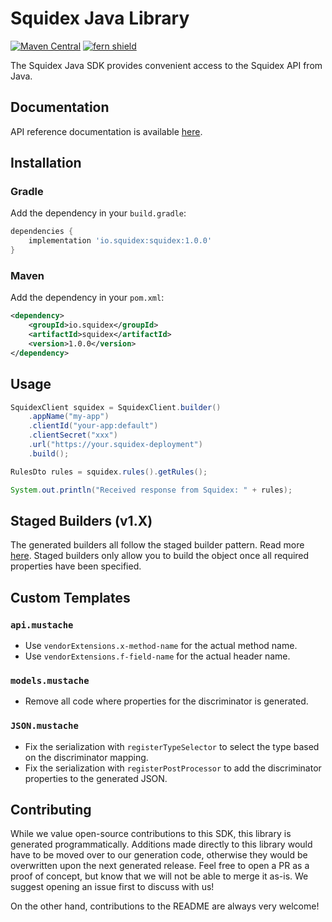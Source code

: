 # Squidex Java Library

[![Maven Central](https://img.shields.io/maven-central/v/io.squidex/squidex)](https://central.sonatype.com/artifact/io.squidex/squidex) 
[![fern shield](https://img.shields.io/badge/%F0%9F%8C%BF-SDK%20generated%20by%20Fern-brightgreen)](https://github.com/fern-api/fern)

The Squidex Java SDK provides convenient access to the Squidex API from Java. 

## Documentation

API reference documentation is available [here](https://docs.squidex.io/02-documentation/software-development-kits/java).

## Installation

### Gradle

Add the dependency in your `build.gradle`:

```groovy
dependencies {
    implementation 'io.squidex:squidex:1.0.0'
}
```

### Maven

Add the dependency in your `pom.xml`:

```xml
<dependency>
    <groupId>io.squidex</groupId>
    <artifactId>squidex</artifactId>
    <version>1.0.0</version>
</dependency>
```

## Usage

```java
SquidexClient squidex = SquidexClient.builder()
    .appName("my-app")
    .clientId("your-app:default")
    .clientSecret("xxx")
    .url("https://your.squidex-deployment")
    .build();

RulesDto rules = squidex.rules().getRules();

System.out.println("Received response from Squidex: " + rules);
```

## Staged Builders (v1.X)

The generated builders all follow the staged builder pattern. Read more [here](https://immutables.github.io/immutable.html#staged-builder). 
Staged builders only allow you to build the object once all required properties have been specified. 

## Custom Templates

### `api.mustache`

* Use `vendorExtensions.x-method-name` for the actual method name.
* Use `vendorExtensions.f-field-name` for the actual header name.

### `models.mustache`

* Remove all code where properties for the discriminator is generated.

### `JSON.mustache`

* Fix the serialization with `registerTypeSelector` to select the type based on the discriminator mapping.
* Fix the serialization with `registerPostProcessor` to add the discriminator properties to the generated JSON.

## Contributing

While we value open-source contributions to this SDK, this library is generated programmatically.
Additions made directly to this library would have to be moved over to our generation code, otherwise 
they would be overwritten upon the next generated release. Feel free to open a PR as a proof of concept, 
but know that we will not be able to merge it as-is. We suggest opening an issue first to discuss with us!

On the other hand, contributions to the README are always very welcome!
